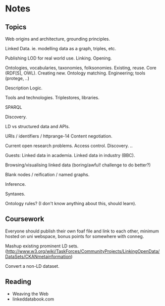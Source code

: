 # Notes

## Topics

Web origins and architecture, grounding principles.

Linked Data.
ie. modelling data as a graph, triples, etc.

Publishing LOD for real world use.
Linking.
Opening.

Ontologies, vocabularies, taxonomies, folksonomies.
Existing, reuse. Core (RDF[S], OWL).
Creating new.
Ontology matching.
Engineering; tools (protege, ..)

Description Logic.

Tools and technologies.
Triplestores, libraries.

SPARQL

Discovery.

LD vs structured data and APIs.

URIs / identifiers / httprange-14
Content negotiation.

Current open research problems.
Access control.
Discovery.
..

Guests:
Linked data in academia.
Linked data in industry (BBC).

Browsing/visualising linked data (boring/awful! challenge to do better?)

Blank nodes / reification / named graphs.

Inference.

Syntaxes.

Ontology rules? (I don't know anything about this, should learn).

## Coursework

Everyone should publish their own foaf file and link to each other, minimum hosted on uni webspace, bonus points for somewhere with conneg.

Mashup existing prominent LD sets.
 (http://www.w3.org/wiki/TaskForces/CommunityProjects/LinkingOpenData/DataSets/CKANmetainformation)

Convert a non-LD dataset.

## Reading

* Weaving the Web
* linkeddatabook.com